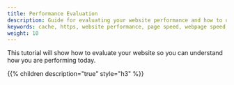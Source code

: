```yaml
---
title: Performance Evaluation
description: Guide for evaluating your website performance and how to use Section to make improvements.
keywords: cache, https, website performance, page speed, webpage speed, website security, content delivery network, CDN
weight: 10
---
```


This tutorial will show how to evaluate your website so you can understand how you are performing today.

{{% children description="true" style="h3" %}}
